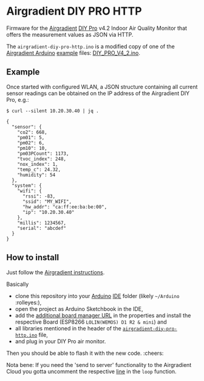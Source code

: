 # Airgradient DIY PRO HTTP

Firmware for the [Airgradient](https://www.airgradient.com/) [DIY Pro](https://www.airgradient.com/indoor/) v4.2 Indoor Air Quality Monitor that offers the measurement values as JSON via HTTP.

The `airgradient-diy-pro-http.ino` is a modified copy of one of the [Airgradient Arduino](https://github.com/airgradienthq/arduino) [example](https://github.com/airgradienthq/arduino/tree/master/examples) files: 
[DIY_PRO_V4_2.ino](https://github.com/airgradienthq/arduino/blob/master/examples/DIY_PRO_V4_2/DIY_PRO_V4_2.ino).

## Example

Once started with configured WLAN, a JSON structure containing all current sensor readings can be obtained on the IP address of the Airgradient DIY Pro, e.g.:


```
$ curl --silent 10.20.30.40 | jq .

{
  "sensor": {
    "co2": 668,
    "pm01": 5,
    "pm02": 6,
    "pm10": 10,
    "pm03PCount": 1173,
    "tvoc_index": 248,
    "nox_index": 1,
    "temp_c": 24.32,
    "humidity": 54
  },
  "system": {
    "wifi": {
      "rssi": -83,
      "ssid": "MY_WIFI",
      "hw_addr": "ca:ff:ee:ba:be:00",
      "ip": "10.20.30.40"
    },
    "millis": 1234567,
    "serial": "abcdef"
  }
}

```


## How to install

Just follow the [Airgradient instructions](https://www.airgradient.com/open-airgradient/instructions/basic-setup-skills-and-equipment-needed-to-build-our-airgradient-diy-sensor/).

Basically 
- clone this repository into your [Arduino](https://www.arduino.cc/) [IDE](https://www.arduino.cc/en/software) folder (likely `~/Arduino` :rolleyes:), 
- open the project as Arduino Sketchbook in the IDE,
- add the [additional board manager URL](https://www.airgradient.com/open-airgradient/instructions/basic-setup-skills-and-equipment-needed-to-build-our-airgradient-diy-sensor/) in the properties and install the respective Board (ESP8266 `LOLIN(WEMOS) D1 R2 & mini`) and 
- all libraries mentioned in the header of the [`airgradient-diy-pro-http.ino`](./airgradient-diy-pro-http.ino) file,
- and plug in your DIY Pro air monitor.

Then you should be able to flash it with the new code. :cheers:

Nota bene: If you need the 'send to server' functionality to the Airgradient Cloud you gotta uncomment the respective [line](./airgradient-diy-pro-http.ino#L191) in the `loop` function.